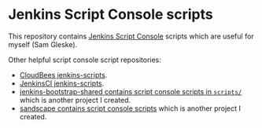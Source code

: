 # Jenkins Script Console scripts

This repository contains [Jenkins Script Console][sc] scripts which are useful
for myself (Sam Gleske).

Other helpful script console script repositories:

- [CloudBees jenkins-scripts][cb].
- [JenkinsCI jenkins-scripts][js].
- [jenkins-bootstrap-shared contains script console scripts in `scripts/`][jbs]
  which is another project I created.
- [sandscape contains script console scripts][ss] which is another project I
  created.

[cb]: https://github.com/cloudbees/jenkins-scripts
[jbs]: https://github.com/samrocketman/jenkins-bootstrap-shared
[js]: https://github.com/jenkinsci/jenkins-scripts
[sc]: https://wiki.jenkins-ci.org/display/JENKINS/Jenkins+Script+Console
[ss]: https://github.com/sandscape/sandscape

